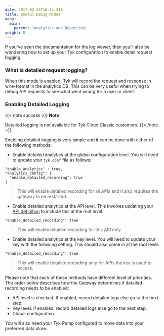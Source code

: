 ```yaml
---
date: 2017-03-24T16:14:31Z
title: Useful Debug Modes
menu:
  main:
    parent: "Analytics and Reporting"
weight: 8
---
```


If you've seen the documentation for the log viewer, then you'll also be wondering how to set up your Tyk configuration to enable detail request logging.

### What is detailed request logging?

When this mode is enabled, Tyk will record the request and response in wire-format in the analytics DB. This can be very useful when trying to debug API requests to see what went wrong for a user or client.

### Enabling Detailed Logging

{{< note success >}}
**Note**  

Detailed logging is not available for Tyk Cloud Classic customers.
{{< /note >}}


Enabling detailed logging is very simple and it can be done with either of the following methods:

- Enable detailed analytics at the global configuration level. You will need to update your `tyk.conf` file as follows:

```{.copyWrapper}
"enable_analytics" : true,
"analytics_config": {
  "enable_detailed_recording": true
}
```

> This will enable detailed recording for all APIs and it also requires the gateway to be restarted.

- Enable detailed analytics at the API level. This involves updating your [API definition](/tyk-gateway-api/api-definition-objects) to include this at the root level:

```{.copyWrapper}
"enable_detailed_recording": true
```

> This will enable detailed recording for this API only.

- Enable detailed analytics at the key level. You will need to update your key
  with the following setting. This should also come in at the root level:


```{.copyWrapper}
"enable_detailed_recording": true
```

> This will enable detailed recording only for APIs the key is used to access.


Please note that each of these methods have different level of priorities. The
order below describes how the Gateway determines if detailed recording needs to
be enabled:

- API level is checked. If enabled, record detailed logs else go to the next
  step.
- Key level. If enabled, record detailed logs else go to the next
  step.
- Global configuration.

You will also need your Tyk Pump configured to move data into your preferred data store.
